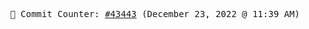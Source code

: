 <p align="center">
    <samp>
        📮 Commit Counter: <a href="https://github.com/Javascript-void0/Javascript-void0/commits/main">#43443</a> (December 23, 2022 @ 11:39 AM)
    </samp>
</p>